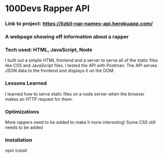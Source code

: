 # 100Devs Rapper API

### Link to project: https://lizkil-rap-names-api.herokuapp.com/

### A webpage showing off information about a rapper

### Tech used: HTML, JavaScript, Node
I built out a simple HTML frontend and a server to serve all of the static files like CSS and JavaScript files. I tested the API with Postman. The API serves JSON data to the frontend and displays it on the DOM.

### Lessons Learned
I learned how to serve static files on a node server when the browser makes an HTTP request for them.

### Optimizations
More rappers need to be added to make it more interesting! Some CSS still needs to be added

### Installation
npm install
